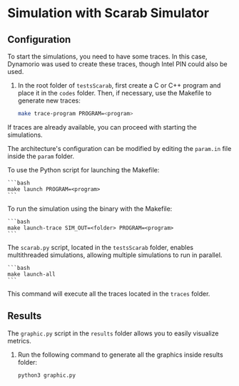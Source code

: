 
# Simulation with Scarab Simulator

## Configuration

To start the simulations, you need to have some traces. In this case, Dynamorio 
was used to create these traces, though Intel PIN could also be used.

1. In the root folder of `testsScarab`, first create a C or C++ program and 
place it in the `codes` folder. Then, if necessary, use the Makefile to generate 
new traces:

    ```bash
    make trace-program PROGRAM=<program>
    ```

If traces are already available, you can proceed with starting the simulations. 

The architecture's configuration can be modified by editing the `param.in` 
file inside the `param` folder.

To use the Python script for launching the Makefile:

    ```bash
    make launch PROGRAM=<program>
    ```

To run the simulation using the binary with the Makefile:

    ```bash
    make launch-trace SIM_OUT=<folder> PROGRAM=<program>
    ```

The `scarab.py` script, located in the `testsScarab` folder, enables 
multithreaded simulations, allowing multiple simulations to run in parallel.

    ```bash
    make launch-all
    ```

This command will execute all the traces located in the `traces` folder.

## Results

The `graphic.py` script in the `results` folder allows you to easily visualize 
metrics.

1. Run the following command to generate all the graphics inside results folder:

    ```bash
    python3 graphic.py
    ```